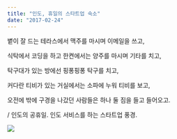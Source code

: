 ```yaml
---
title: "인도, 휴일의 스타트업 숙소"
date: "2017-02-24"
---
```


볕이 잘 드는 테라스에서 맥주를 마시며 이메일을 쓰고, 

식탁에서 코딩을 하고 한켠에서는 양주를 마시며 기타를 치고, 

탁구대가 있는 방에선 핑퐁핑퐁 탁구를 치고, 

커다란 티비가 있는 거실에서는 소파에 누워 티비를 보고, 

오전에 밖에 구경을 나갔던 사람들은 하나 둘 짐을 들고 들어오고.

/
인도의 공휴일. 인도 서비스를 하는 스타트업 풍경.


![](../photo/2017-02-24-인도,_휴일의_스타트업_숙소.jpg)